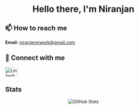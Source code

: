 <h1 align="center">Hello there, I'm Niranjan</h1>  

## 📫 How to reach me  
**Email:** [niranjanmwork@gmail.com](mailto:niranjanmwork@gmail.com)  

## 🔗 Connect with me  
<p align="left">
  <a href="https://www.linkedin.com/in/niranjanmagesh/" target="_blank">
    <img align="center" src="https://raw.githubusercontent.com/rahuldkjain/github-profile-readme-generator/master/src/images/icons/Social/linked-in-alt.svg" alt="LinkedIn" height="30" width="40"/>
  </a>
</p>

## Stats  
<p align="center">
  <img src="https://github-readme-stats.vercel.app/api?username=all-coder&show_icons=true&theme=dark" alt="GitHub Stats" />
</p>
